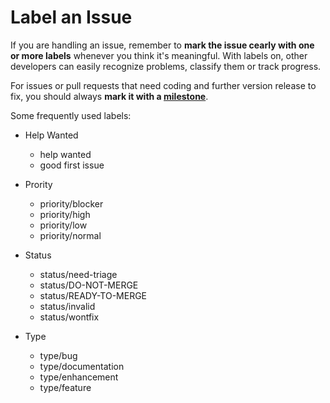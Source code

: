 # Label an Issue

If you are handling an issue, remember to **mark the issue cearly with one or more labels** whenever you think it's meaningful. With labels on, other developers can easily recognize problems, classify them or track progress. 

For issues or pull requests that need coding and further version release to fix, you should always **mark it with a [milestone](https://github.com/apache/incubator-dubbo/milestones)**. 

Some frequently used labels:
* Help Wanted
  * help wanted
  * good first issue

* Prority
  * priority/blocker
  * priority/high
  * priority/low
  * priority/normal

* Status
  * status/need-triage
  * status/DO-NOT-MERGE
  * status/READY-TO-MERGE
  * status/invalid 
  * status/wontfix

* Type
  * type/bug
  * type/documentation
  * type/enhancement
  * type/feature